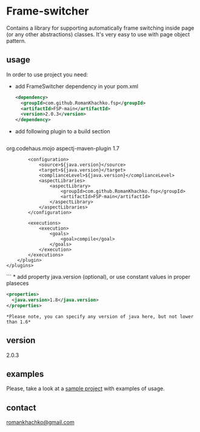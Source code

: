 # Frame-switcher

Contains a library for supporting automatically frame switching inside page (or any other abstractions) classes. It's very easy to use with page object pattern.

## usage
In order to use project you need:
* add FrameSwitcher dependency in your pom.xml
  
  ```xml 
  <dependency>
    <groupId>com.github.RomanKhachko.fsp</groupId>
    <artifactId>FSP-main</artifactId>
    <version>2.0.3</version>
  </dependency>
  ```
* add following plugin to a build section
     ```xml 
 <build>
    <plugins>
        <plugin>
            <groupId>org.codehaus.mojo</groupId>
            <artifactId>aspectj-maven-plugin</artifactId>
            <version>1.7</version>

            <configuration>
                <source>${java.version}</source>
                <target>${java.version}</target>
                <complianceLevel>${java.version}</complianceLevel>
                <aspectLibraries>
                    <aspectLibrary>
                        <groupId>com.github.RomanKhachko.fsp</groupId>
                        <artifactId>FSP-main</artifactId>
                    </aspectLibrary>
                </aspectLibraries>
            </configuration>

            <executions>
                <execution>
                    <goals>
                        <goal>compile</goal>
                    </goals>
                </execution>
            </executions>
        </plugin>
    </plugins>
</build>
```
* add property java.version (optional), or use constant values in proper plaseces
  
  ```xml 
  <properties>
    <java.version>1.8</java.version>
  </properties>
  ```
    *Please note, you can specify any version of java here, but not lower than 1.6*

## version 
2.0.3
## examples 
Please, take a look at a [sample project](/fsp_examples) with examples of usage.
## contact
romankhachko@gmail.com
